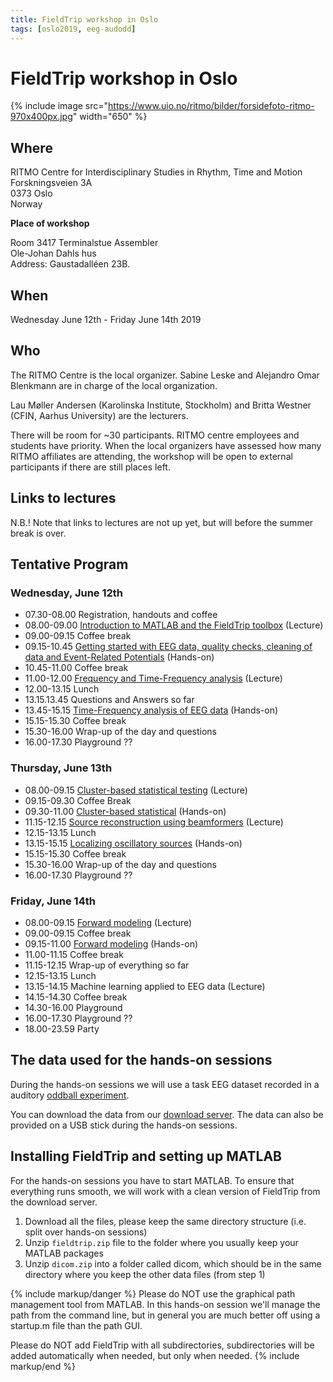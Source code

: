 ```yaml
---
title: FieldTrip workshop in Oslo
tags: [oslo2019, eeg-audodd]
---
```


# FieldTrip workshop in Oslo

{% include image src="https://www.uio.no/ritmo/bilder/forsidefoto-ritmo-970x400px.jpg" width="650" %}

## Where

RITMO Centre for Interdisciplinary Studies in Rhythm, Time and Motion  
Forskningsveien 3A  
0373 Oslo  
Norway

**Place of workshop**

Room 3417 Terminalstue Assembler  
Ole-Johan Dahls hus  
Address: Gaustadalléen 23B.  

## When

Wednesday June 12th - Friday June 14th 2019

## Who

The RITMO Centre is the local organizer. Sabine Leske and Alejandro Omar Blenkmann are in charge of the local organization.

Lau Møller Andersen (Karolinska Institute, Stockholm) and Britta Westner (CFIN, Aarhus University) are the lecturers.  

There will be room for ~30 participants. RITMO centre employees and students have priority. When the local organizers have assessed how many RITMO affiliates are attending, the workshop will be open to external participants if there are still places left.

## Links to lectures

N.B.! Note that links to lectures are not up yet, but will before the summer break is over.

## Tentative Program

### Wednesday, June 12th

- 07.30-08.00 Registration, handouts and coffee
- 08.00-09.00 [Introduction to MATLAB and the FieldTrip toolbox](/assets/pdf/workshop/oslo2019/1-intro.pdf) (Lecture)
- 09.00-09.15 Coffee break
- 09.15-10.45 [Getting started with EEG data, quality checks, cleaning of data and Event-Related Potentials](/workshop/oslo2019/introduction) (Hands-on)
- 10.45-11.00 Coffee break
- 11.00-12.00 [Frequency and Time-Frequency analysis](/assets/pdf/workshop/oslo2019/2-frequency.pdf) (Lecture)
- 12.00-13.15 Lunch
- 13.15.13.45 Questions and Answers so far
- 13.45-15.15 [Time-Frequency analysis of EEG data](/workshop/oslo2019/timefrequency) (Hands-on)
- 15.15-15.30 Coffee break
- 15.30-16.00 Wrap-up of the day and questions
- 16.00-17.30 Playground ??

### Thursday, June 13th

- 08.00-09.15 [Cluster-based statistical testing](/assets/pdf/workshop/oslo2019/3-statistics.pdf) (Lecture)
- 09.15-09.30 Coffee Break
- 09.30-11.00 [Cluster-based statistical](/workshop/oslo2019/statistics) (Hands-on)
- 11.15-12.15 [Source reconstruction using beamformers](/assets/pdf/workshop/oslo2019/4-beamformer.pdf) (Lecture)
- 12.15-13.15 Lunch
- 13.15-15.15 [Localizing oscillatory sources](/workshop/oslo2019/beamforming) (Hands-on)
- 15.15-15.30 Coffee break
- 15.30-16.00 Wrap-up of the day and questions
- 16.00-17.30 Playground ??


### Friday, June 14th

- 08.00-09.15 [Forward modeling](/assets/pdf/workshop/oslo2019/5-forward.pdf) (Lecture)
- 09.00-09.15 Coffee break
- 09.15-11.00 [Forward modeling](/workshop/oslo2019/forward_modeling) (Hands-on)
- 11.00-11.15 Coffee break
- 11.15-12.15 Wrap-up of everything so far
- 12.15-13.15 Lunch
- 13.15-14.15 Machine learning applied to EEG data (Lecture)
- 14.15-14.30 Coffee break
- 14.30-16.00 Playground
- 16.00-17.30 Playground ??
- 18.00-23.59 Party

## The data used for the hands-on sessions

During the hands-on sessions we will use a task EEG dataset recorded in a auditory [oddball experiment](/workshop/natmeg/meg_audodd).

You can download the data from our [download server](https://download.fieldtriptoolbox.org/workshop/oslo2019/). The data can also be provided on a USB stick during the hands-on sessions.

## Installing FieldTrip and setting up MATLAB

For the hands-on sessions you have to start MATLAB. To ensure that everything runs smooth, we will work with a clean version of FieldTrip from the download server.

1.  Download all the files, please keep the same directory structure (i.e. split over hands-on sessions)
2.  Unzip `fieldtrip.zip` file to the folder where you usually keep your MATLAB packages
3.  Unzip `dicom.zip` into a folder called dicom, which should be in the same directory where you keep the other data files (from step 1)

{% include markup/danger %}
Please do NOT use the graphical path management tool from MATLAB. In this hands-on session we'll manage the path from the command line, but in general you are much better off using a startup.m file than the path GUI.

Please do NOT add FieldTrip with all subdirectories, subdirectories will be added automatically when needed, but only when needed.
{% include markup/end %}
